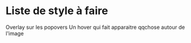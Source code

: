Liste de style à faire
==

Overlay sur les popovers
Un hover qui fait apparaitre qqchose autour de l'image

